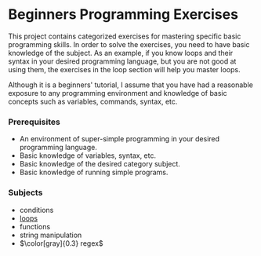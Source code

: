 # Beginners Programming Exercises

This project contains categorized exercises for mastering specific basic programming skills. In order to solve the
exercises, you need to have basic knowledge of the subject. As an example, if you know loops and their syntax in your
desired programming language, but you are not good at using them, the exercises in the loop section will help you master
loops.

Although it is a beginners' tutorial, I assume that you have had a reasonable exposure to any programming environment
and knowledge of basic concepts such as variables, commands, syntax, etc.

### Prerequisites

* An environment of super-simple programming in your desired programming language.
* Basic knowledge of variables, syntax, etc.
* Basic knowledge of the desired category subject.
* Basic knowledge of running simple programs.

### Subjects

- conditions
- [loops](loops.md)
- functions
- string manipulation
- $\color[gray]{0.3} regex$
